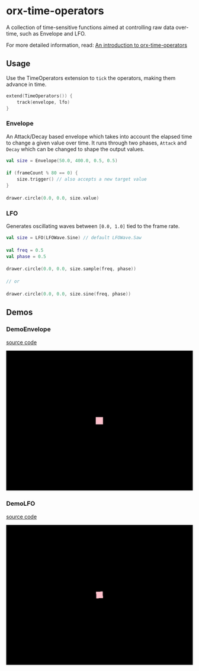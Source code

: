 # orx-time-operators

A collection of time-sensitive functions aimed at controlling raw data over-time,
such as Envelope and LFO.

For more detailed information,
read: [An introduction to orx-time-operators](https://openrndr.discourse.group/t/an-introduction-to-orx-time-operators/108)

## Usage

Use the TimeOperators extension to `tick` the operators, making them advance in time.

```kotlin
extend(TimeOperators()) {
    track(envelope, lfo)
}
```

### Envelope

An Attack/Decay based envelope which takes into account the elapsed time to change a given value
over time. It runs through two phases, `Attack` and `Decay` which can be changed to shape the output
values.

```kotlin
val size = Envelope(50.0, 400.0, 0.5, 0.5)

if (frameCount % 80 == 0) {
    size.trigger() // also accepts a new target value
}

drawer.circle(0.0, 0.0, size.value)
```

### LFO

Generates oscillating waves between `[0.0, 1.0]` tied to the frame rate.

```kotlin
val size = LFO(LFOWave.Sine) // default LFOWave.Saw

val freq = 0.5
val phase = 0.5

drawer.circle(0.0, 0.0, size.sample(freq, phase))

// or

drawer.circle(0.0, 0.0, size.sine(freq, phase))
```

<!-- __demos__ >
# Demos
[DemoEnvelopeKt](src/demo/kotlin/DemoEnvelopeKt.kt
![DemoEnvelopeKt](https://github.com/openrndr/orx/blob/media/orx-time-operators/images/DemoEnvelopeKt.png
[DemoLFOKt](src/demo/kotlin/DemoLFOKt.kt
![DemoLFOKt](https://github.com/openrndr/orx/blob/media/orx-time-operators/images/DemoLFOKt.png
<!-- __demos__ -->

## Demos

### DemoEnvelope

[source code](src/demo/kotlin/DemoEnvelope.kt)

![DemoEnvelopeKt](https://raw.githubusercontent.com/openrndr/orx/media/orx-time-operators/images/DemoEnvelopeKt.png)

### DemoLFO

[source code](src/demo/kotlin/DemoLFO.kt)

![DemoLFOKt](https://raw.githubusercontent.com/openrndr/orx/media/orx-time-operators/images/DemoLFOKt.png)
